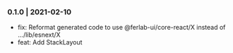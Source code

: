 ### 0.1.0 | 2021-02-10

- fix: Reformat generated code to use @ferlab-ui/core-react/X instead of .../lib/esnext/X
- feat: Add StackLayout


